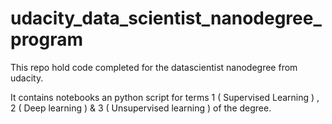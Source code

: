 # udacity_data_scientist_nanodegree_program
This repo hold code completed for the datascientist nanodegree from udacity.

It contains notebooks an python script for terms 1 ( Supervised Learning ) , 2 ( Deep learning ) & 3 ( Unsupervised learning ) of the degree.
